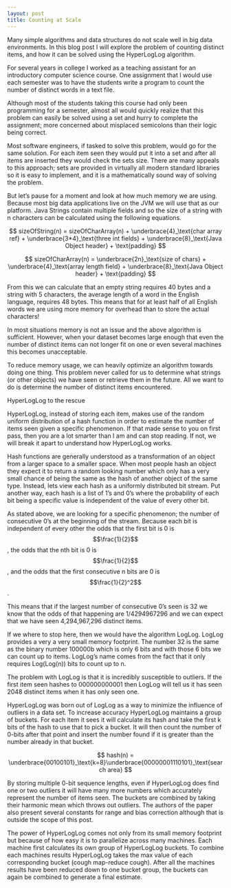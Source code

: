```yaml
---
layout: post
title: Counting at Scale
---
```


Many simple algorithms and data structures do not scale well in big data environments. 
In this blog post I will explore the problem of counting distinct items, and how it can be solved using the HyperLogLog algorithm.


For several years in college I worked as a teaching assistant for an introductory computer science course. 
One assignment that I would use each semester was to have the students write a program to count the number of distinct words in a text file.  
  
Although most of the students taking this course had only been programming for a semester, almost all would quickly realize that this problem can easily be solved using a set and hurry to complete the assignment; more concerned about misplaced semicolons than their logic being correct.

Most software engineers, if tasked to solve this problem, would go for the same solution. For each item seen they would put it into a set and after all items are inserted they would check the sets size. 
There are many appeals to this approach; sets are provided in virtually all modern standard libraries so it is easy to implement, and it is a mathematically sound way of solving the problem. But let’s pause for a moment and look at how much memory we are using. Because most big data applications live on the JVM we will use that as our platform. Java Strings contain multiple fields and so the size of a string with n characters can be calculated using the following equations. $$
sizeOfString(n) = sizeOfCharArray(n) + \underbrace{4}_\text{char array ref} + \underbrace{3*4}_\text{three int fields} + \underbrace{8}_\text{Java Object header} + \text{padding}
$$ 

$$
sizeOfCharArray(n) = \underbrace{2n}_\text{size of chars} + \underbrace{4}_\text{array length field} + \underbrace{8}_\text{Java Object header} + \text{padding}
$$

From this we can calculate that an empty string requires 40 bytes and a string with 5 characters, the average length of a word in the English language, requires 48 bytes. This means that for at least half of all English words we are using more memory for overhead than to store the actual characters! In most situations memory is not an issue and the above algorithm is sufficient. However, when your dataset becomes large enough that even the number of distinct items can not longer fit on one or even several machines this becomes unacceptable. To reduce memory usage, we can heavily optimize an algorithm towards doing one thing. This problem never called for us to determine what strings (or other objects) we have seen or retrieve them in the future. All we want to do is determine the number of distinct items encountered. HyperLogLog to the rescueHyperLogLog, instead of storing each item, makes use of the random uniform distribution of a hash function in order to estimate the number of items seen given a specific phenomenon.  If that made sense to you on first pass, then you are a lot smarter than I am and can stop reading. If not, we will break it apart to understand how HyperLogLog works. Hash functions are generally understood as a transformation of an object from a larger space to a smaller space. When most people hash an object they expect it to return a random looking number which only has a very small chance of being the same as the hash of another object of the same type. Instead, lets view each hash as a uniformly distributed bit stream. Put another way, each hash is a list of 1’s and 0’s where the probability of each bit being a specific value is independent of the value of every other bit. As stated above, we are looking for a specific phenomenon; the number of consecutive 0’s at the beginning of the stream. Because each bit is independent of every other the odds that the first bit is 0 is $$\frac{1}{2}$$, the odds that the nth bit is 0 is $$\frac{1}{2}$$, and the odds that the first consecutive n bits are 0 is $$\frac{1}{2}^2$$. This means that if the largest number of consecutive 0’s seen is 32 we know that the odds of that happening are 1/4294967296 and we can expect that we have seen 4,294,967,296 distinct items. If we where to stop here, then we would have the algorithm LogLog. LogLog provides a very a very small memory footprint. The number 32 is the same as the binary number 100000b which is only 6 bits and with those 6 bits we can count up to  items. LogLog’s name comes from the fact that it only requires Log(Log(n)) bits to count up to n. The problem with LogLog is that it is incredibly susceptible to outliers. If the first item seen hashes to 000000000001 then LogLog will tell us it has seen 2048 distinct items when it has only seen one. HyperLogLog was born out of LogLog as a way to minimize the influence of outliers in a data set. To increase accuracy HyperLogLog maintains a group of buckets. For each item it sees it will calculate its hash and take the first k bits of the hash to use that to pick a bucket. It will then count the number of 0-bits after that point and insert the number found if it is greater than the number already in that bucket. $$
hash(n) = \underbrace{00100101}_\text{k=8}\underbrace{00000001110101}_\text{search area}
$$

By storing multiple 0-bit sequence lengths, even if HyperLogLog does find one or two outliers it will have many more numbers which accurately represent the number of items seen. The buckets are combined by taking their harmonic mean which throws out outliers. The authors of the paper also present several constants for range and bias correction although that is outside the scope of this post.    The power of HyperLogLog comes not only from its small memory footprint but because of how easy it is to parallelize across many machines. Each machine first calculates its own group of HyperLogLog buckets. To combine each machines results HyperLogLog takes the max value of each corresponding bucket (cough map-reduce cough). After all the machines results have been reduced down to one bucket group, the buckets can again be combined to generate a final estimate.    